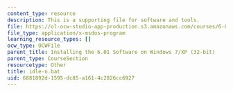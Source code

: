 ```yaml
---
content_type: resource
description: This is a supporting file for software and tools.
file: https://ol-ocw-studio-app-production.s3.amazonaws.com/courses/6-01sc-introduction-to-electrical-engineering-and-computer-science-i-spring-2011/6881892d1595dc85a1614c2826cc6927_idle-n.bat
file_type: application/x-msdos-program
learning_resource_types: []
ocw_type: OCWFile
parent_title: Installing the 6.01 Software on Windows 7/XP (32-bit)
parent_type: CourseSection
resourcetype: Other
title: idle-n.bat
uid: 6881892d-1595-dc85-a161-4c2826cc6927
---
```

